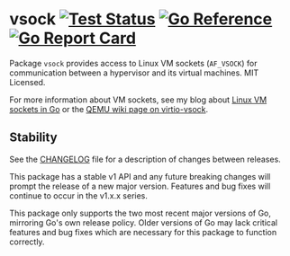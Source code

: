 # vsock [![Test Status](https://github.com/mdlayher/vsock/workflows/Linux%20Test/badge.svg)](https://github.com/mdlayher/vsock/actions) [![Go Reference](https://pkg.go.dev/badge/github.com/mdlayher/vsock.svg)](https://pkg.go.dev/github.com/mdlayher/vsock)  [![Go Report Card](https://goreportcard.com/badge/github.com/mdlayher/vsock)](https://goreportcard.com/report/github.com/mdlayher/vsock)

Package `vsock` provides access to Linux VM sockets (`AF_VSOCK`) for
communication between a hypervisor and its virtual machines.  MIT Licensed.

For more information about VM sockets, see my blog about
[Linux VM sockets in Go](https://mdlayher.com/blog/linux-vm-sockets-in-go/) or
the [QEMU wiki page on virtio-vsock](http://wiki.qemu-project.org/Features/VirtioVsock).

## Stability

See the [CHANGELOG](./CHANGELOG.md) file for a description of changes between
releases.

This package has a stable v1 API and any future breaking changes will prompt
the release of a new major version. Features and bug fixes will continue to
occur in the v1.x.x series.

This package only supports the two most recent major versions of Go, mirroring
Go's own release policy. Older versions of Go may lack critical features and bug
fixes which are necessary for this package to function correctly.
